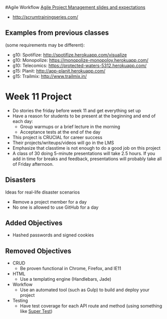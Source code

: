 #Agile Workflow
[Agile Project Management slides and expectations ](https://docs.google.com/presentation/d/1NpKJ2XxkAimuaihdoR8278YrpEyZpGz7qdHt9depVx0/edit?usp=sharing)

* http://scrumtrainingseries.com/


## Examples from previous classes 
(some requirements may be different):

* g10: Spotifize: http://spotifize.herokuapp.com/visualize
* g10: Monopolize: https://monopolize-monopoloy.herokuapp.com/
* g10: Telecomics: https://protected-waters-5312.herokuapp.com/
* g15: Planit: http://app-planit.herokuapp.com/
* g15: Trailmix: http://www.trailmix.in/

# Week 11 Project
* Do stories the friday before week 11 and get everything set up
* Have a reason for students to be present at the beginning and end of each day:
    * Group warmups or a brief lecture in the morning
    * Acceptance tests at the end of the day
* This project is CRUCIAL for career success
* Their projects/writeups/videos will go in the LMS
* Emphasize that classtime is not enough to do a good job on this project
* A class of 30 doing 5-minute presentations will take 2.5 hours. If you add in time for breaks and feedback, presentations will probably take all of Friday afternoon.

## Disasters

Ideas for real-life disaster scenarios

* Remove a project member for a day
* No one is allowed to use GitHub for a day

## Added Objectives

* Hashed passwords and signed cookies

## Removed Objectives

* CRUD
    * Be proven functional in Chrome, Firefox, and IE11
* HTML
    * Use a templating engine (Handlebars, Jade)
* Workflow
    * Use an automated tool (such as Gulp) to build and deploy your project
* Testing
    * Have test coverage for each API route and method (using something like [Super Test](https://www.npmjs.com/package/supertest))